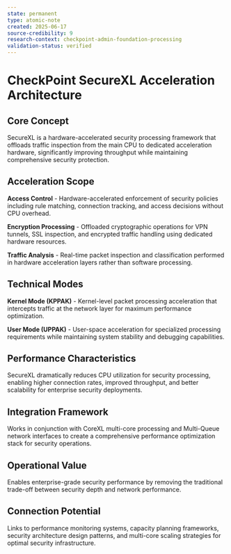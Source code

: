 ```yaml
---
state: permanent
type: atomic-note
created: 2025-06-17
source-credibility: 9
research-context: checkpoint-admin-foundation-processing
validation-status: verified
---
```


# CheckPoint SecureXL Acceleration Architecture

## Core Concept

SecureXL is a hardware-accelerated security processing framework that offloads traffic inspection from the main CPU to dedicated acceleration hardware, significantly improving throughput while maintaining comprehensive security protection.

## Acceleration Scope

**Access Control** - Hardware-accelerated enforcement of security policies including rule matching, connection tracking, and access decisions without CPU overhead.

**Encryption Processing** - Offloaded cryptographic operations for VPN tunnels, SSL inspection, and encrypted traffic handling using dedicated hardware resources.

**Traffic Analysis** - Real-time packet inspection and classification performed in hardware acceleration layers rather than software processing.

## Technical Modes

**Kernel Mode (KPPAK)** - Kernel-level packet processing acceleration that intercepts traffic at the network layer for maximum performance optimization.

**User Mode (UPPAK)** - User-space acceleration for specialized processing requirements while maintaining system stability and debugging capabilities.

## Performance Characteristics

SecureXL dramatically reduces CPU utilization for security processing, enabling higher connection rates, improved throughput, and better scalability for enterprise security deployments.

## Integration Framework

Works in conjunction with CoreXL multi-core processing and Multi-Queue network interfaces to create a comprehensive performance optimization stack for security operations.

## Operational Value

Enables enterprise-grade security performance by removing the traditional trade-off between security depth and network performance.

## Connection Potential

Links to performance monitoring systems, capacity planning frameworks, security architecture design patterns, and multi-core scaling strategies for optimal security infrastructure.